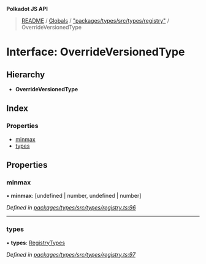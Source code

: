 **Polkadot JS API**

> [README](../README.md) / [Globals](../globals.md) / ["packages/types/src/types/registry"](../modules/_packages_types_src_types_registry_.md) / OverrideVersionedType

# Interface: OverrideVersionedType

## Hierarchy

* **OverrideVersionedType**

## Index

### Properties

* [minmax](_packages_types_src_types_registry_.overrideversionedtype.md#minmax)
* [types](_packages_types_src_types_registry_.overrideversionedtype.md#types)

## Properties

### minmax

•  **minmax**: [undefined \| number, undefined \| number]

*Defined in [packages/types/src/types/registry.ts:96](https://github.com/polkadot-js/api/blob/ff59962c5/packages/types/src/types/registry.ts#L96)*

___

### types

•  **types**: [RegistryTypes](../modules/_packages_types_src_types_registry_.md#registrytypes)

*Defined in [packages/types/src/types/registry.ts:97](https://github.com/polkadot-js/api/blob/ff59962c5/packages/types/src/types/registry.ts#L97)*
